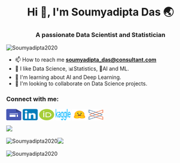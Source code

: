 <h1 align="center">Hi 👋, I'm Soumyadipta Das 🌏 </h1>
<h3 align="center">A passionate Data Scientist and Statistician </h3>
 
<p align="left"> <img src="https://komarev.com/ghpvc/?username=Soumyadipta2020&label=Profile%20views&color=0e75b6&style=flat" alt="Soumyadipta2020" /> </p>

- 📫 How to reach me **soumyadipta_das@consultant.com**
- 👀 I like Data Science, 📊Statistics, 🤖AI and ML.
- 🌱 I'm learning about AI and Deep Learning.
- 🤝 I'm looking to collaborate on Data Science projects.

<h3 align="left">Connect with me:</h3>
<p align="left">
<a href="https://sites.google.com/view/soumyadipta-das" target="blank"><img align="center" src="Google_Sites_2020_Logo.svg" height="30" width="40" /></a>
<a href="https://www.linkedin.com/in/soumyadipta-das/" target="blank"><img align="center" src="LinkedIn_icon.svg" height="30" width="40" /></a>
<a href="https://orcid.org/0000-0002-2414-8494" target="blank"><img align="center" src="ORCID_iD.svg" height="30" width="40" /></a>
<a href="https://www.kaggle.com/soumyadiptadas" target="blank"><img align="center" src="Kaggle_Logo.svg" height="30" width="40" /></a>
<a href="https://huggingface.co/soumyadiptadas" target="blank"><img align="center" src="hf-logo.svg" height="30" width="40" /></a>
<a href="https://connect.posit.cloud/Soumyadipta2020" target="blank"><img align="center" src="posit-icon-fullcolor.svg" height="30" width="40" /></a>
</p>


![](http://github-profile-summary-cards.vercel.app/api/cards/profile-details?username=Soumyadipta2020)

<p><img align="left" src="https://github-readme-stats.vercel.app/api/top-langs?username=Soumyadipta2020&show_icons=true&locale=en&layout=compact" alt="Soumyadipta2020" /></p>

![](http://github-profile-summary-cards.vercel.app/api/cards/stats?username=Soumyadipta2020)

<p><img align="center" src="https://github-readme-streak-stats.herokuapp.com/?user=Soumyadipta2020&" alt="Soumyadipta2020" /></p>
